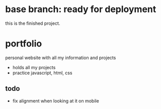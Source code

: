 # base branch: ready for deployment
this is the finished project. 
# portfolio
 personal website with all my information and projects

 - holds all my projects
 - practice javascript, html, css

## todo
- fix alignment when looking at it on mobile
